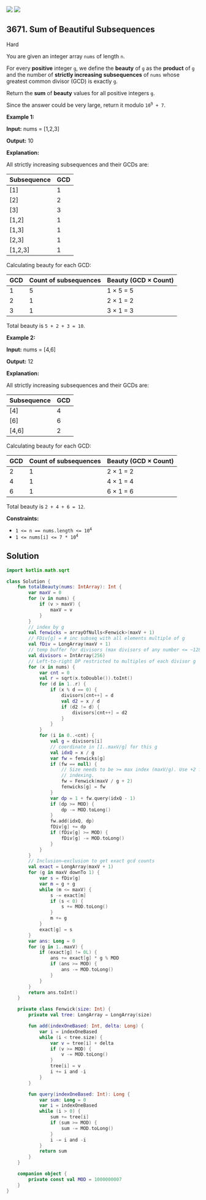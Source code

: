 [![](https://img.shields.io/github/stars/javadev/LeetCode-in-Kotlin?label=Stars&style=flat-square)](https://github.com/javadev/LeetCode-in-Kotlin)
[![](https://img.shields.io/github/forks/javadev/LeetCode-in-Kotlin?label=Fork%20me%20on%20GitHub%20&style=flat-square)](https://github.com/javadev/LeetCode-in-Kotlin/fork)

## 3671\. Sum of Beautiful Subsequences

Hard

You are given an integer array `nums` of length `n`.

For every **positive** integer `g`, we define the **beauty** of `g` as the **product** of `g` and the number of **strictly increasing** **subsequences** of `nums` whose greatest common divisor (GCD) is exactly `g`.

Return the **sum** of **beauty** values for all positive integers `g`.

Since the answer could be very large, return it modulo <code>10<sup>9</sup> + 7</code>.

**Example 1:**

**Input:** nums = [1,2,3]

**Output:** 10

**Explanation:**

All strictly increasing subsequences and their GCDs are:

| Subsequence | GCD |
|-------------|-----|
| [1]         | 1   |
| [2]         | 2   |
| [3]         | 3   |
| [1,2]       | 1   |
| [1,3]       | 1   |
| [2,3]       | 1   |
| [1,2,3]     | 1   |

Calculating beauty for each GCD:

| GCD | Count of subsequences | Beauty (GCD × Count)  |
|-----|------------------------|----------------------|
| 1   | 5                      | 1 × 5 = 5            |
| 2   | 1                      | 2 × 1 = 2            |
| 3   | 1                      | 3 × 1 = 3            |

Total beauty is `5 + 2 + 3 = 10`.

**Example 2:**

**Input:** nums = [4,6]

**Output:** 12

**Explanation:**

All strictly increasing subsequences and their GCDs are:

| Subsequence | GCD |
|-------------|-----|
| [4]         | 4   |
| [6]         | 6   |
| [4,6]       | 2   |

Calculating beauty for each GCD:

| GCD | Count of subsequences | Beauty (GCD × Count) |
|-----|------------------------|----------------------|
| 2   | 1                      | 2 × 1 = 2            |
| 4   | 1                      | 4 × 1 = 4            |
| 6   | 1                      | 6 × 1 = 6            |

Total beauty is `2 + 4 + 6 = 12`.

**Constraints:**

*   <code>1 <= n == nums.length <= 10<sup>4</sup></code>
*   <code>1 <= nums[i] <= 7 * 10<sup>4</sup></code>

## Solution

```kotlin
import kotlin.math.sqrt

class Solution {
    fun totalBeauty(nums: IntArray): Int {
        var maxV = 0
        for (v in nums) {
            if (v > maxV) {
                maxV = v
            }
        }
        // index by g
        val fenwicks = arrayOfNulls<Fenwick>(maxV + 1)
        // FDiv[g] = # inc subseq with all elements multiple of g
        val fDiv = LongArray(maxV + 1)
        // temp buffer for divisors (max divisors of any number <= ~128 for this constraint)
        val divisors = IntArray(256)
        // Left-to-right DP restricted to multiples of each divisor g
        for (x in nums) {
            var cnt = 0
            val r = sqrt(x.toDouble()).toInt()
            for (d in 1..r) {
                if (x % d == 0) {
                    divisors[cnt++] = d
                    val d2 = x / d
                    if (d2 != d) {
                        divisors[cnt++] = d2
                    }
                }
            }
            for (i in 0..<cnt) {
                val g = divisors[i]
                // coordinate in [1..maxV/g] for this g
                val idxQ = x / g
                var fw = fenwicks[g]
                if (fw == null) {
                    // Size needs to be >= max index (maxV/g). Use +2 for safety and 1-based
                    // indexing.
                    fw = Fenwick(maxV / g + 2)
                    fenwicks[g] = fw
                }
                var dp = 1 + fw.query(idxQ - 1)
                if (dp >= MOD) {
                    dp -= MOD.toLong()
                }
                fw.add(idxQ, dp)
                fDiv[g] += dp
                if (fDiv[g] >= MOD) {
                    fDiv[g] -= MOD.toLong()
                }
            }
        }
        // Inclusion–exclusion to get exact gcd counts
        val exact = LongArray(maxV + 1)
        for (g in maxV downTo 1) {
            var s = fDiv[g]
            var m = g + g
            while (m <= maxV) {
                s -= exact[m]
                if (s < 0) {
                    s += MOD.toLong()
                }
                m += g
            }
            exact[g] = s
        }
        var ans: Long = 0
        for (g in 1..maxV) {
            if (exact[g] != 0L) {
                ans += exact[g] * g % MOD
                if (ans >= MOD) {
                    ans -= MOD.toLong()
                }
            }
        }
        return ans.toInt()
    }

    private class Fenwick(size: Int) {
        private val tree: LongArray = LongArray(size)

        fun add(indexOneBased: Int, delta: Long) {
            var i = indexOneBased
            while (i < tree.size) {
                var v = tree[i] + delta
                if (v >= MOD) {
                    v -= MOD.toLong()
                }
                tree[i] = v
                i += i and -i
            }
        }

        fun query(indexOneBased: Int): Long {
            var sum: Long = 0
            var i = indexOneBased
            while (i > 0) {
                sum += tree[i]
                if (sum >= MOD) {
                    sum -= MOD.toLong()
                }
                i -= i and -i
            }
            return sum
        }
    }

    companion object {
        private const val MOD = 1000000007
    }
}
```